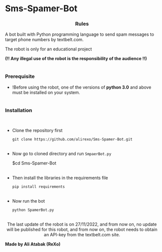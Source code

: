 # Sms-Spamer-Bot
<h3><p align="center">Rules</p></h3>

A bot built with Python programming language to send spam messages to target phone numbers by textbelt.com.

The robot is only for an educational project

<b>(!! Any illegal use of the robot is the responsibility of the audience !!)</b></br></br>
 
 
  
<h3><p align="left">Prerequisite</p></h3>
  
- !Before using the robot, one of the versions of <b>python 3.0</b> and above must be installed on your system.</br></br>
 

  
<h3><p align="left">Installation</p></h3></br>

- Clone the repository first 
   
   `git clone https://github.com/alirexo/Sms-Spamer-Bot.git`</br></br>
    
 
 - Now go to cloned directory and run `SmpaerBot.py`</br>

    $cd Sms-Spamer-Bot</br></br>
 
 - Then install the libraries in the requirements file
  
    `pip install requirements`</br></br>
 
  
  
 - Now run the bot
  
    `python SpamerBot.py`</br></br>
 

  <p align="center">The last update of the robot is on 27/11/2022, and from now on, no update will be published for this robot, and from now on, the robot needs to obtain an API-key from the textbelt.com site.</p>
  <b>Made by Ali Atabak (ReXo)</b> 
